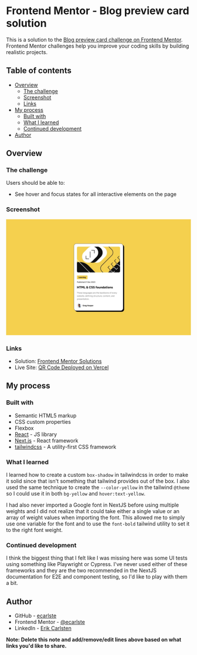 # Frontend Mentor - Blog preview card solution

This is a solution to the [Blog preview card challenge on Frontend Mentor](https://www.frontendmentor.io/challenges/blog-preview-card-ckPaj01IcS). Frontend Mentor challenges help you improve your coding skills by building realistic projects.

## Table of contents

- [Overview](#overview)
  - [The challenge](#the-challenge)
  - [Screenshot](#screenshot)
  - [Links](#links)
- [My process](#my-process)
  - [Built with](#built-with)
  - [What I learned](#what-i-learned)
  - [Continued development](#continued-development)
- [Author](#author)

## Overview

### The challenge

Users should be able to:

- See hover and focus states for all interactive elements on the page

### Screenshot

![Screenshot of Blog Preview Card Component](../../../public/images/blog-preview-card-website-screenshot-desktop.png)

### Links

- Solution: [Frontend Mentor Solutions](https://www.frontendmentor.io/profile/ecarlste/solutions)
- Live Site: [QR Code Deployed on Vercel](https://learning-tailwind-inky.vercel.app/website-projects/blog-preview-card)

## My process

### Built with

- Semantic HTML5 markup
- CSS custom properties
- Flexbox
- [React](https://reactjs.org/) - JS library
- [Next.js](https://nextjs.org/) - React framework
- [tailwindcss](https://tailwindcss.com/) - A utility-first CSS framework

### What I learned

I learned how to create a custom `box-shadow` in tailwindcss in order to make it solid since that isn't something that tailwind provides out of the box. I also used the same technique to create the `--color-yellow` in the tailwind `@theme` so I could use it in both `bg-yellow` and `hover:text-yellow`.

I had also never imported a Google font in NextJS before using multiple weights and I did not realize that it could take either a single value or an array of weight values when importing the font. This allowed me to simply use one variable for the font and to use the `font-bold` tailwind utility to set it to the right font weight.

### Continued development

I think the biggest thing that I felt like I was missing here was some UI tests using something like Playwright or Cypress. I've never used either of these frameworks and they are the two recommended in the NextJS documentation for E2E and component testing, so I'd like to play with them a bit.

## Author

- GitHub - [ecarlste](https://github.com/ecarlste)
- Frontend Mentor - [@ecarlste](https://www.frontendmentor.io/profile/ecarlste)
- LinkedIn - [Erik Carlsten](https://www.linkedin.com/in/erikcarlsten)

**Note: Delete this note and add/remove/edit lines above based on what links you'd like to share.**
